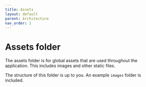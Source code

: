 ```yaml
---
title: Assets
layout: default
parent: Architecture
nav_order: 1
---
```


# Assets folder

The assets folder is for global assets that are used throughout the application. This includes images and other static files.

The structure of this folder is up to you. An example `images` folder is included.
